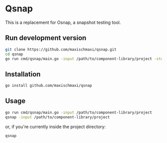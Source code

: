 # Qsnap

This is a replacement for Osnap, a snapshot testing tool.

## Run development version

```bash
git clone https://github.com/maxischmaxi/qsnap.git
cd qsnap
go run cmd/qsnap/main.go -input /path/to/component-library/project -storybookForce true
```

## Installation

```bash
go install github.com/maxischmaxi/qsnap
```

## Usage

```bash
go run cmd/qsnap/main.go -input /path/to/component-library/project
qsnap -input /path/to/component-library/project
```

or, if you're currently inside the project directory:

```bash
qsnap
```
